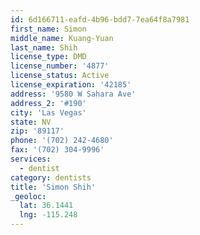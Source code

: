```yaml
---
id: 6d166711-eafd-4b96-bdd7-7ea64f8a7981
first_name: Simon
middle_name: Kuang-Yuan
last_name: Shih
license_type: DMD
license_number: '4877'
license_status: Active
license_expiration: '42185'
address: '9580 W Sahara Ave'
address_2: '#190'
city: 'Las Vegas'
state: NV
zip: '89117'
phone: '(702) 242-4680'
fax: '(702) 304-9996'
services:
  - dentist
category: dentists
title: 'Simon Shih'
_geoloc:
  lat: 36.1441
  lng: -115.248
---
```


